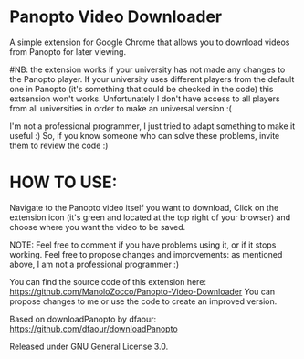 # Panopto Video Downloader
A simple extension for Google Chrome that allows you to download videos from Panopto for later viewing.

#NB:
the extension works if your university has not made any changes to the Panopto player. If your university uses different players from the default one in Panopto (it's something that could be checked in the code) this extsension won't works. Unfortunately I don't have access to all players from all universities in order to make an universal version :(

I'm not a professional programmer, I just tried to adapt something to make it useful :)
So, if you know someone who can solve these problems, invite them to review the code :)

# HOW TO USE:
Navigate to the Panopto video itself you want to download, Click on the extension icon (it's green and located at the top right of your browser) and choose where you want the video to be saved.

NOTE:
Feel free to comment if you have problems using it, or if it stops working.
Feel free to propose changes and improvements: as mentioned above, I am not a professional programmer :)

You can find the source code of this extension here: https://github.com/ManoloZocco/Panopto-Video-Downloader
You can propose changes to me or use the code to create an improved version.

Based on downloadPanopto by dfaour: https://github.com/dfaour/downloadPanopto

Released under GNU General License 3.0.
